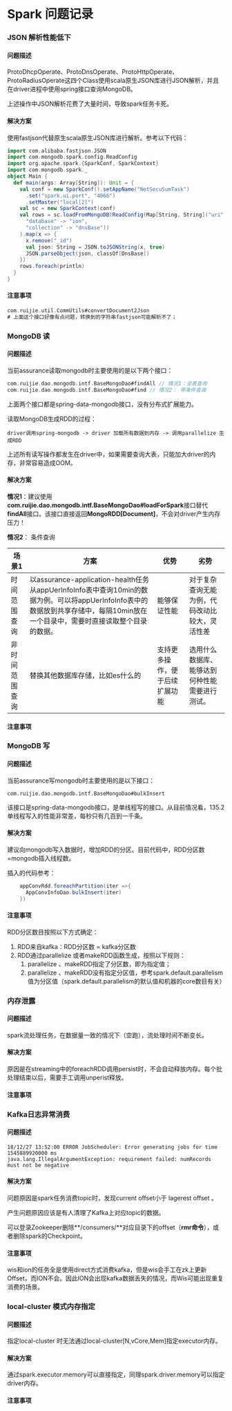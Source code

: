 

# Spark 问题记录

### JSON 解析性能低下

#### 问题描述

ProtoDhcpOperate、ProtoDnsOperate、ProtoHttpOperate、ProtoRadiusOperate这四个Class使用scala原生JSON库进行JSON解析，并且在driver进程中使用spring接口查询MongoDB。

上述操作中JSON解析花费了大量时间，导致spark任务卡死。

#### 解决方案

使用fastjson代替原生scala原生JSON库进行解析。参考以下代码：

```scala
import com.alibaba.fastjson.JSON
import com.mongodb.spark.config.ReadConfig
import org.apache.spark.{SparkConf, SparkContext}
import com.mongodb.spark._
object Main {
  def main(args: Array[String]): Unit = {
    val conf = new SparkConf().setAppName("NetSecuSumTask")
      .set("spark.ui.port", "4066")
      .setMaster("local[2]")
    val sc = new SparkContext(conf)
    val rows = sc.loadFromMongoDB(ReadConfig(Map[String, String]("uri" -> "mongodb://172.18.135.2:26000,172.18.135.3:26000,172.18.135.4:26000",
      "database" -> "ion",
      "collection" -> "dnsBase"))
    ).map(x => {
      x.remove("_id")
      val json: String = JSON.toJSONString(x, true)
      JSON.parseObject(json, classOf[DnsBase])
    })
    rows.foreach(println)
  }
}
```

#### 注意事项

```scala
com.ruijie.util.CommUtils#convertDocument2Json
# 上面这个接口好像有点问题，转换到的字符串fastjson可能解析不了；
```

### MongoDB 读

####  问题描述

当前assurance读取mongodb时主要使用的是以下两个接口：

```scala
com.ruijie.dao.mongodb.intf.BaseMongoDao#findAll // 情况1：全表查询
com.ruijie.dao.mongodb.intf.BaseMongoDao#find // 情况2： 带条件查询
```

上面两个接口都是spring-data-mongodb接口，没有分布式扩展能力。

读取MongoDB生成RDD的过程：

```
driver调用spring-mongodb -> driver 加载所有数据到内存 -> 调用parallelize 生成RDD
```

上述所有读写操作都发生在driver中，如果需要查询大表，只能加大driver的内存，非常容易造成OOM。

####  解决方案

**情况1**：建议使用**com.ruijie.dao.mongodb.intf.BaseMongoDao#loadForSpark**接口替代**findAll**接口。该接口直接返回**MongoRDD[Document]**，不会对driver产生内存压力！

**情况2**： 条件查询

| 场景1          | 方案                                                         | 优势                           | 劣势                                           |
| -------------- | ------------------------------------------------------------ | ------------------------------ | ---------------------------------------------- |
| 时间范围查询   | 以assurance-application-health任务从appUerInfoInfo表中查询10min的数据为例。可以将appUerInfoInfo表中的数据放到共享存储中，每隔10min放在一个目录中，需要时直接读取整个目录的数据。 | 能够保证性能                   | 对于复杂查询无能为例，代码改动比较大，灵活性差 |
| 非时间范围查询 | 替换其他数据库存储，比如es什么的                             | 支持更多操作，便于后续扩展功能 | 选用什么数据库、能够达到何种性能需要进行测试。 |

#### 注意事项

### MongoDB 写

#### 问题描述

当前assurance写mongodb时主要使用的是以下接口：

```shell
com.ruijie.dao.mongodb.intf.BaseMongoDao#bulkInsert
```

该接口是spring-data-mongodb接口，是单线程写的接口。从目前情况看，135.2单线程写入的性能非常差，每秒只有几百到一千条。 

#### 解决方案

建议向mongodb写入数据时，增加RDD的分区。目前代码中，RDD分区数=mongodb插入线程数。

插入的代码参考：

```scala
    appConvRdd.foreachPartition(iter =>{
      AppConvInfoDao.bulkInsert(iter)
    })
```

#### 注意事项

RDD分区数目按照以下方式确定：

1. RDD来自kafka：RDD分区数 = kafka分区数
2. RDD通过parallelize 或者makeRDD函数生成，按照以下规则：
   1. parallelize 、makeRDD指定了分区数，即为指定值；
   2. parallelize 、makeRDD没有指定分区值，参考spark.default.parallelism值为分区值（spark.default.parallelism的默认值和机器的core数目有关）

### 内存泄露

#### 问题描述

spark流处理任务，在数据量一致的情况下（空跑），流处理时间不断变长。

#### 解决方案

原因是在streaming中的foreachRDD调用persist时，不会自动释放内存。每个批处理结束以后，需要手工调用unperist释放。

#### 注意事项

### Kafka日志异常消费

#### 问题描述

```
18/12/27 13:52:00 ERROR JobScheduler: Error generating jobs for time 1545889920000 ms
java.lang.IllegalArgumentException: requirement failed: numRecords must not be negative
```

#### 解决方案

问题原因是spark任务消费topic时，发现current offset小于 lagerest offset 。

产生问题原因应该是有人清理了Kafka上对应topic的数据。

可以登录Zookeeper删除**/consumers/**对应目录下的offset（**rmr命令**），或者删除spark的Checkpoint。

#### 注意事项

wis和ion的任务全是使用direct方式消费kafka，但是wis会手工在zk上更新Offset，而ION不会。因此ION会出现kafka数据丢失的情况，而Wis可能出现重复消费的场景。

### local-cluster 模式内存指定

#### 问题描述

指定local-cluster 时无法通过local-cluster[N,vCore,Mem]指定executor内存。

#### 解决方案

通过spark.executor.memory可以直接指定，同理spark.driver.memory可以指定driver内存。

#### 注意事项